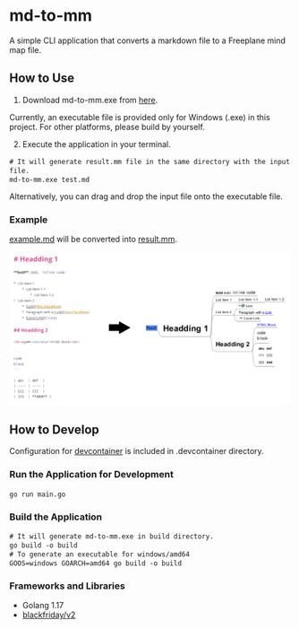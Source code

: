 # md-to-mm

A simple CLI application that converts a markdown file to a Freeplane mind map file.

## How to Use

1. Download md-to-mm.exe from [here](https://github.com/unhurried/md-to-mm/raw/v0.1.0/build/md-to-mm.exe).

Currently, an executable file is provided only for Windows (.exe) in this project. For other platforms, please build by yourself.

2. Execute the application in your terminal.

```shell
# It will generate result.mm file in the same directory with the input file.
md-to-mm.exe test.md
```

Alternatively, you can drag and drop the input file onto the executable file.

### Example

[example.md](./example.md) will be converted into [result.mm](./result.mm).

![Example](./img/example.png)

## How to Develop

Configuration for [devcontainer](https://code.visualstudio.com/docs/remote/containers) is included in .devcontainer directory.

### Run the Application for Development

```shell
go run main.go
```

### Build the Application

```shell
# It will generate md-to-mm.exe in build directory.
go build -o build
# To generate an executable for windows/amd64
GOOS=windows GOARCH=amd64 go build -o build
```

### Frameworks and Libraries 

* Golang 1.17
* [blackfriday/v2](https://pkg.go.dev/github.com/russross/blackfriday/v2)
